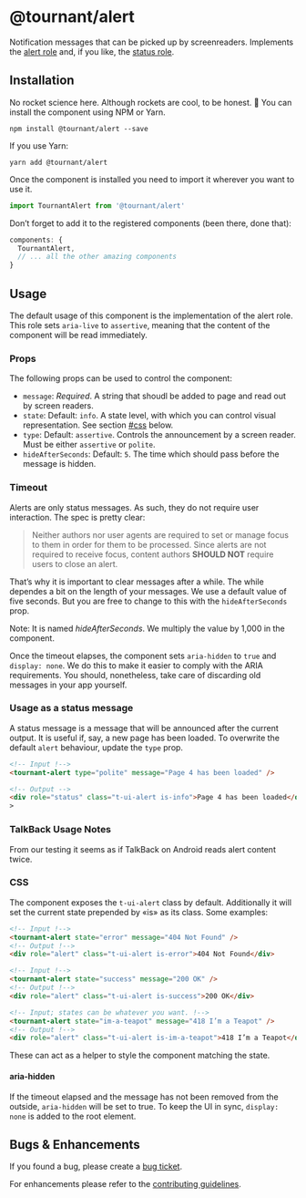 # @tournant/alert

Notification messages that can be picked up by screenreaders. Implements the [alert role](https://www.w3.org/TR/wai-aria-1.1/#alert) and, if you like, the [status role](https://www.w3.org/TR/wai-aria-1.1/#status).

## Installation

No rocket science here. Although rockets are cool, to be honest. 🚀 You can install the component using NPM or Yarn.

```
npm install @tournant/alert --save
```

If you use Yarn:

```
yarn add @tournant/alert
```

Once the component is installed you need to import it wherever you want to use it.

```js
import TournantAlert from '@tournant/alert'
```

Don’t forget to add it to the registered components (been there, done that):

```js
components: {
  TournantAlert,
  // ... all the other amazing components
}
```

## Usage

The default usage of this component is the implementation of the alert role. This role sets `aria-live` to `assertive`, meaning that the content of the component will be read immediately.

### Props

The following props can be used to control the component:

- `message`: _Required_. A string that shoudl be added to page and read out by screen readers.
- `state`: Default: `info`. A state level, with which you can control visual representation. See section [#css](CSS) below.
- `type`: Default: `assertive`. Controls the announcement by a screen reader. Must be either `assertive` or `polite`.
- `hideAfterSeconds`: Default: `5`. The time which should pass before the message is hidden.

### Timeout

Alerts are only status messages. As such, they do not require user interaction. The spec is pretty clear:

> Neither authors nor user agents are required to set or manage focus to them in order for them to be processed. Since alerts are not required to receive focus, content authors **SHOULD NOT** require users to close an alert.

That’s why it is important to clear messages after a while. The while dependes a bit on the length of your messages. We use a default value of five seconds. But you are free to change to this with the `hideAfterSeconds` prop.

Note: It is named _hideAfterSeconds_. We multiply the value by 1,000 in the component.

Once the timeout elapses, the component sets `aria-hidden` to `true` and `display: none`. We do this to make it easier to comply with the ARIA requirements. You should, nonetheless, take care of discarding old messages in your app yourself.

### Usage as a status message

A status message is a message that will be announced after the current output. It is useful if, say, a new page has been loaded. To overwrite the default `alert` behaviour, update the `type` prop.

```html
<!-- Input !-->
<tournant-alert type="polite" message="Page 4 has been loaded" />

<!-- Output -->
<div role="status" class="t-ui-alert is-info">Page 4 has been loaded</div>
>
```

### TalkBack Usage Notes

From our testing it seems as if TalkBack on Android reads alert content twice.

### CSS

The component exposes the `t-ui-alert` class by default. Additionally it will set the current state prepended by «is» as its class. Some examples:

```html
<!-- Input !-->
<tournant-alert state="error" message="404 Not Found" />
<!-- Output !-->
<div role="alert" class="t-ui-alert is-error">404 Not Found</div>

<!-- Input !-->
<tournant-alert state="success" message="200 OK" />
<!-- Output !-->
<div role="alert" class="t-ui-alert is-success">200 OK</div>

<!-- Input; states can be whatever you want. !-->
<tournant-alert state="im-a-teapot" message="418 I’m a Teapot" />
<!-- Output !-->
<div role="alert" class="t-ui-alert is-im-a-teapot">418 I’m a Teapot</div>
```

These can act as a helper to style the component matching the state.

#### aria-hidden

If the timeout elapsed and the message has not been removed from the outside, `aria-hidden` will be set to true. To keep the UI in sync, `display: none` is added to the root element.

## Bugs & Enhancements

If you found a bug, please create a [bug ticket](https://github.com/tournantdev/ui/issues/new?assignees=&labels=component:alert&template=bug_report.md&title=).

For enhancements please refer to the [contributing guidelines](https://github.com/tournantdev/ui/blob/master/CONTRIBUTING.md).
